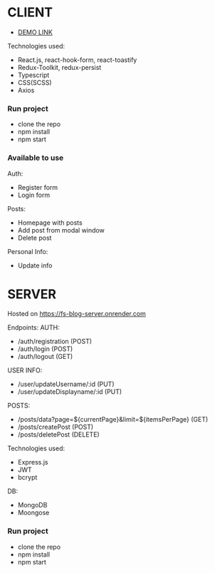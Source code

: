 # CLIENT

- [DEMO LINK](https://artem-kodesnikov.github.io/FS_blog_app/)

Technologies used:
  - React.js, react-hook-form, react-toastify
  - Redux-Toolkit, redux-persist
  - Typescript
  - CSS(SCSS)
  - Axios

### Run project
- clone the repo
- npm install
- npm start

### Available to use
Auth:
- Register form
- Login form

Posts:
- Homepage with posts
- Add post from modal window
- Delete post

Personal Info:
- Update info

# SERVER

Hosted on https://fs-blog-server.onrender.com

Endpoints:
AUTH:
- /auth/registration (POST)
- /auth/login (POST)
- /auth/logout (GET)

USER INFO:
- /user/updateUsername/:id (PUT)
- /user/updateDisplayname/:id (PUT)

POSTS:
- /posts/data?page=${currentPage}&limit=${itemsPerPage} (GET)
- /posts/createPost (POST)
- /posts/deletePost (DELETE)


Technologies used:
  - Express.js
  - JWT
  - bcrypt
  
DB:
- MongoDB
- Moongose


### Run project
- clone the repo
- npm install
- npm start
